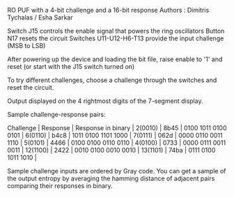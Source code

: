 RO PUF with a 4-bit challenge and a 16-bit response
Authors : Dimitris Tychalas / Esha Sarkar

Switch J15 controls the enable signal that powers the ring oscillators
Button N17 resets the circuit
Switches U11-U12-H6-T13 provide the input challenge (MSB to LSB)

After powering up the device and loading the bit file, raise enable to '1' and reset (or start with the J15 switch turned on)

To try different challenges, choose a challenge through the switches and reset the circuit.

Output displayed on the 4 rightmost digits of the 7-segment display.

Sample challenge-response pairs:

Challenge |  Response | Response in binary  |
  2(0010) |   8b45    | 0100 1011 0100 0101 |
  6(0110) |   b4c8    | 1011 0100 1101 1000 |
  7(0111) |   062d    | 0000 0110 0011 1110 |
  5(0101) |   4466    | 0100 0100 0110 0110 |
  4(0100) |   0733    | 0000 0111 0011 0011 |
 12(1100) |   2422    | 0010 0100 0010 0010 |
 13(1101) |   74ba    | 0111 0100 1011 1010 |

Sample challenge inputs are ordered by Gray code. You can get a sample of the output entropy by averaging the hamming distance of adjacent pairs comparing their responses in binary.

	
	


